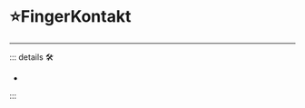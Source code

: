 # ⭐FingerKontakt

---

<!-- =================================================== -->
<!-- =================================================== -->
<!-- =================================================== -->
<!-- =================================================== -->
<!-- =================================================== -->
::: details 🛠

-

:::
